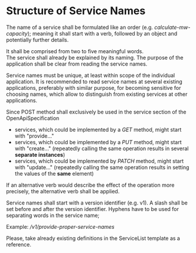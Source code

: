 # Structure of Service Names

The name of a service shall be formulated like an order (e.g. _calculate-mw-capacity_); meaning it shall start with a verb, followed by an object and potentially further details.

It shall be comprised from two to five meaningful words.  
The service shall already be explained by its naming. The purpose of the application shall be clear from reading the service names.

Service names must be unique, at least within scope of the individual application. It is recommended to read service names at several existing applications, preferably with similar purpose, for becoming sensitive for choosing names, which allow to distinguish from existing services at other applications.

Since POST method shall exclusively be used in the service section of the OpenApiSpecification
* services, which could be implemented by a _GET_ method, might start with "provide..."
* services, which could be implemented by a _PUT_ method, might start with "create..." (repeatedly calling the same operation results in several **separate instances**)
* services, which could be implemented by _PATCH_ method, might start with "update..." (repeatedly calling the same operation results in setting the values of the **same** element)  

If an alternative verb would describe the effect of the operation more precisely, the alternative verb shall be applied.

Service names shall start with a version identifier (e.g. v1). A slash shall be set before and after the version identifier. Hyphens have to be used for separating words in the service name; 

Example: _/v1/provide-proper-service-names_

Please, take already existing definitions in the ServiceList template as a reference.




